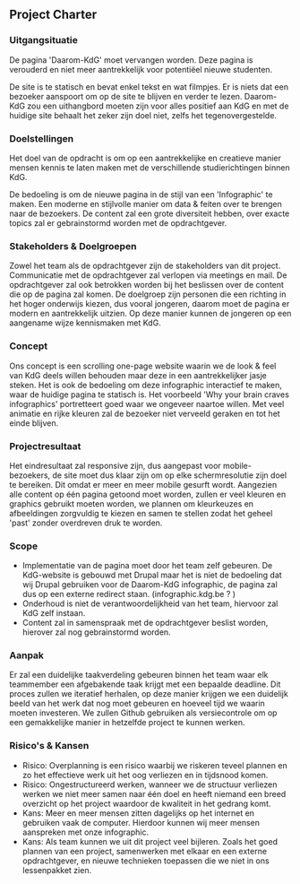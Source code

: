 ## Project Charter ##

### Uitgangsituatie ###
De pagina 'Daarom-KdG' moet vervangen worden. Deze pagina is verouderd en niet meer aantrekkelijk voor potentiëel nieuwe studenten.

De site is te statisch en bevat enkel tekst en wat filmpjes. Er is niets dat een bezoeker aanspoort om op de site te blijven en verder te lezen. Daarom-KdG zou een uithangbord moeten zijn voor alles positief aan KdG en met de huidige site behaalt het zeker zijn doel niet, zelfs het tegenovergestelde.

### Doelstellingen ###
Het doel van de opdracht is om op een aantrekkelijke en creatieve manier mensen
kennis te laten maken met de verschillende studierichtingen binnen KdG.

De bedoeling is om de nieuwe pagina in de stijl van een 'Infographic' te maken. Een moderne en stijlvolle manier om data & feiten over te brengen naar de bezoekers.
De content zal een grote diversiteit hebben, over exacte topics zal er gebrainstormd worden met de opdrachtgever.

### Stakeholders & Doelgroepen ###
Zowel het team als de opdrachtgever zijn de stakeholders van dit project. Communicatie met de opdrachtgever zal verlopen via meetings en mail. De opdrachtgever zal ook betrokken worden bij het beslissen over de content die op de pagina zal komen.
De doelgroep zijn personen die een richting in het hoger onderwijs kiezen, dus vooral jongeren, daarom moet de pagina er modern en aantrekkelijk uitzien. Op deze manier kunnen de jongeren op een aangename wijze kennismaken met KdG.

### Concept ###

Ons concept is een scrolling one-page website waarin we de look & feel van KdG deels willen behouden maar deze in een aantrekkelijker jasje steken.
Het is ook de bedoeling om deze infographic interactief te maken, waar de huidige pagina te statisch is.
Het voorbeeld 'Why your brain craves infographics' portretteert goed waar we ongeveer naartoe willen.
Met veel animatie en rijke kleuren zal de bezoeker niet verveeld geraken en tot het einde blijven.

### Projectresultaat ###
Het eindresultaat zal responsive zijn, dus aangepast voor mobile-bezoekers, de site moet dus klaar zijn om op elke schermresolutie zijn doel te bereiken. Dit omdat er meer en meer mobile gesurft wordt.
Aangezien alle content op één pagina getoond moet worden, zullen er veel kleuren en graphics gebruikt moeten worden, we plannen om kleurkeuzes en afbeeldingen zorgvuldig te kiezen en samen te stellen zodat het geheel 'past' zonder overdreven druk te worden.

### Scope ###
- Implementatie van de pagina moet door het team zelf gebeuren. De KdG-website is gebouwd met Drupal maar het is niet de bedoeling dat wij Drupal gebruiken voor de Daarom-KdG infographic, de pagina zal dus op een externe redirect staan. (infographic.kdg.be ? )
- Onderhoud is niet de verantwoordelijkheid van het team, hiervoor zal KdG zelf instaan.
- Content zal in samenspraak met de opdrachtgever beslist worden, hierover zal nog gebrainstormd worden.

### Aanpak ###
Er zal een duidelijke taakverdeling gebeuren binnen het team waar elk teammember een afgebakende taak krijgt met een bepaalde deadline. Dit proces zullen we iteratief herhalen, op deze manier krijgen we een duidelijk beeld van het werk dat nog moet gebeuren en hoeveel tijd we waarin moeten investeren.
We zullen Github gebruiken als versiecontrole om op een gemakkelijke manier in hetzelfde project te kunnen werken.

### Risico's & Kansen ###
- Risico: Overplanning is een risico waarbij we riskeren teveel plannen en zo het effectieve werk uit het oog verliezen en in tijdsnood komen.
- Risico: Ongestructureerd werken, wanneer we de structuur verliezen werken we niet meer samen naar één doel en heeft niemand een breed overzicht op het project waardoor de kwaliteit in het gedrang komt.
- Kans: Meer en meer mensen zitten dagelijks op het internet en gebruiken vaak de computer. Hierdoor kunnen wij meer mensen aanspreken met onze infographic.
- Kans: Als team kunnen we uit dit project veel bijleren. Zoals het goed plannen van een project, samenwerken met elkaar en een externe opdrachtgever, en nieuwe technieken toepassen die we niet in ons lessenpakket zien.
